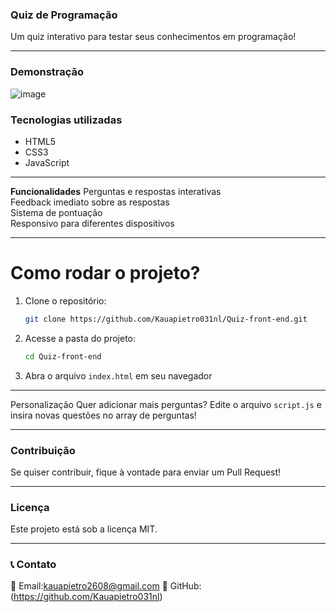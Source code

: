 
###  **Quiz de Programação**  
Um quiz interativo para testar seus conhecimentos em programação!  

---

### **Demonstração**
![image](https://github.com/user-attachments/assets/df518bd8-a268-4aa2-8f90-7144ca133eb6)


###  **Tecnologias utilizadas**
- HTML5  
- CSS3  
- JavaScript  

---

 **Funcionalidades** 
 Perguntas e respostas interativas  
 Feedback imediato sobre as respostas  
 Sistema de pontuação  
 Responsivo para diferentes dispositivos  

---

#  Como rodar o projeto?  
1. Clone o repositório:  
   ```sh
   git clone https://github.com/Kauapietro031nl/Quiz-front-end.git
   ```
2. Acesse a pasta do projeto:  
   ```sh
   cd Quiz-front-end
   ```
3. Abra o arquivo `index.html` em seu navegador  

---
Personalização 
Quer adicionar mais perguntas? Edite o arquivo `script.js` e insira novas questões no array de perguntas!  

---

###  Contribuição
Se quiser contribuir, fique à vontade para enviar um Pull Request!  

---

###  **Licença**  
Este projeto está sob a licença MIT.  

---

### 📞 **Contato**  
📧 Email:kauapietro2608@gmail.com
🔗 GitHub:(https://github.com/Kauapietro031nl)  

